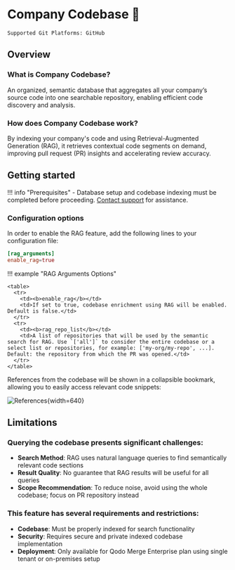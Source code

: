 # Company Codebase 💎
`Supported Git Platforms: GitHub`


## Overview

### What is Company Codebase?

An organized, semantic database that aggregates all your company’s source code into one searchable repository, enabling efficient code discovery and analysis.

### How does Company Codebase work?

By indexing your company's code and using Retrieval-Augmented Generation (RAG), it retrieves contextual code segments on demand, improving pull request (PR) insights and accelerating review accuracy.


## Getting started

!!! info "Prerequisites"
    - Database setup and codebase indexing must be completed before proceeding. [Contact support](https://www.qodo.ai/contact/) for assistance.

### Configuration options

In order to enable the RAG feature, add the following lines to your configuration file:
``` toml
[rag_arguments]
enable_rag=true 
```

!!! example "RAG Arguments Options"

    <table>
      <tr>
        <td><b>enable_rag</b></td>
        <td>If set to true, codebase enrichment using RAG will be enabled. Default is false.</td>
      </tr>
      <tr>
        <td><b>rag_repo_list</b></td>
        <td>A list of repositories that will be used by the semantic search for RAG. Use `['all']` to consider the entire codebase or a select list or repositories, for example: ['my-org/my-repo', ...]. Default: the repository from which the PR was opened.</td>
      </tr>
    </table>


References from the codebase will be shown in a collapsible bookmark, allowing you to easily access relevant code snippets:

![References](https://codium.ai/images/pr_agent/company_codebase_references.png){width=640}

## Limitations

### Querying the codebase presents significant challenges:
- **Search Method**: RAG uses natural language queries to find semantically relevant code sections
- **Result Quality**: No guarantee that RAG results will be useful for all queries
- **Scope Recommendation**: To reduce noise, avoid using the whole codebase; focus on PR repository instead

### This feature has several requirements and restrictions:
- **Codebase**: Must be properly indexed for search functionality
- **Security**: Requires secure and private indexed codebase implementation
- **Deployment**: Only available for Qodo Merge Enterprise plan using single tenant or on-premises setup
